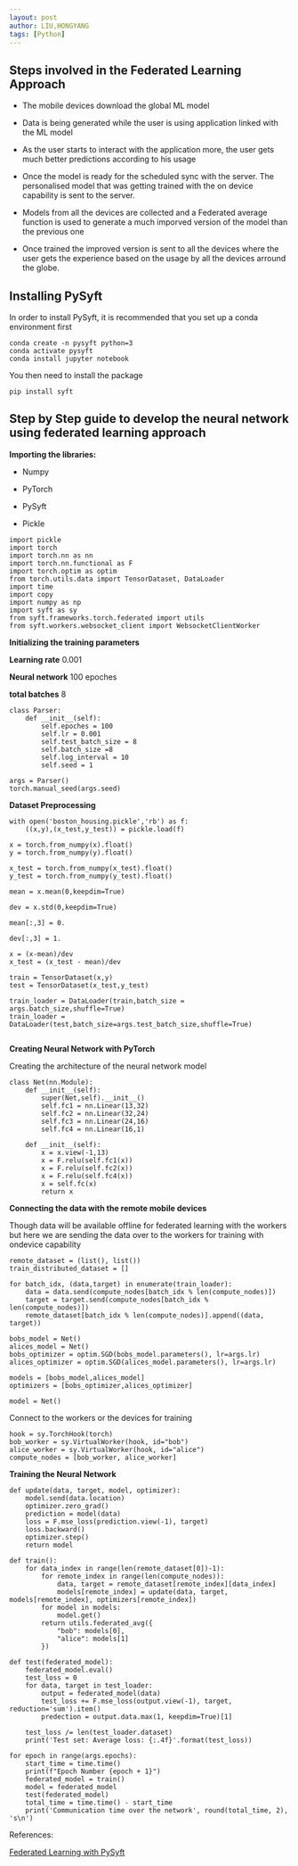 ```yaml
---
layout: post
author: LIU,HONGYANG
tags: [Python]
---
```




## Steps involved in the Federated Learning Approach


- The mobile devices download the global ML model

- Data is being generated while the user is using application linked with the ML model

- As the user starts to interact with the application more, the user gets much better predictions according to his usage

- Once the model is ready for the scheduled sync with the server. The personalised model that was getting trained with the on device capability is sent to the server.

- Models from all the devices are collected and a Federated average function is used to generate a much imporved version of the model than the previous one

- Once trained the improved version is sent to all the devices where the user gets the experience based on the usage by all the devices arround the globe.

## Installing PySyft

In order to install PySyft, it is recommended that you set up a conda environment first

```{bash}
conda create -n pysyft python=3
conda activate pysyft
conda install jupyter notebook
```

You then need to install the package

```{bash}
pip install syft
```

## Step by Step guide to develop the neural network using federated learning approach


**Importing the libraries:**

- Numpy 

- PyTorch

- PySyft

- Pickle



```{python}
import pickle
import torch 
import torch.nn as nn
import torch.nn.functional as F
import torch.optim as optim
from torch.utils.data import TensorDataset, DataLoader
import time
import copy 
import numpy as np
import syft as sy
from syft.frameworks.torch.federated import utils
from syft.workers.websocket_client import WebsocketClientWorker

```


**Initializing the training parameters**

**Learning rate** 0.001

**Neural network** 100 epoches

**total batches** 8

```{python}
class Parser:
    def __init__(self):
        self.epoches = 100
        self.lr = 0.001
        self.test_batch_size = 8
        self.batch_size =8
        self.log_interval = 10
        self.seed = 1
        
args = Parser()
torch.manual_seed(args.seed)
```

**Dataset Preprocessing**


```{python}
with open('boston_housing.pickle','rb') as f:
    ((x,y),(x_test,y_test)) = pickle.load(f)
    
x = torch.from_numpy(x).float()
y = torch.from_numpy(y).float()

x_test = torch.from_numpy(x_test).float()
y_test = torch.from_numpy(y_test).float()

```



```{python}
mean = x.mean(0,keepdim=True)

dev = x.std(0,keepdim=True)

mean[:,3] = 0.

dev[:,3] = 1.

x = (x-mean)/dev
x_test = (x_test - mean)/dev

train = TensorDataset(x,y)
test = TensorDataset(x_test,y_test)

train_loader = DataLoader(train,batch_size = args.batch_size,shuffle=True)
train_loader = DataLoader(test,batch_size=args.test_batch_size,shuffle=True)


```


**Creating Neural Network with PyTorch**

Creating the architecture of the neural network model

```{}
class Net(nn.Module):
	def __init__(self):
		super(Net,self).__init__()
		self.fc1 = nn.Linear(13,32)
		self.fc2 = nn.Linear(32,24)
		self.fc3 = nn.Linear(24,16)
		self.fc4 = nn.Linear(16,1)
	
	def __init__(self):
		x = x.view(-1,13)
		x = F.relu(self.fc1(x))
		x = F.relu(self.fc2(x))
		x = F.relu(self.fc4(x))
		x = self.fc(x)
		return x
```


**Connecting the data with the remote mobile devices**


Though data will be available offline for federated learning with the workers but here we are sending the data over to the workers for training with ondevice capability


```{}
remote_dataset = (list(), list())
train_distributed_dataset = []

for batch_idx, (data,target) in enumerate(train_loader):
    data = data.send(compute_nodes[batch_idx % len(compute_nodes)])
    target = target.send(compute_nodes[batch_idx % len(compute_nodes)])
    remote_dataset[batch_idx % len(compute_nodes)].append((data, target))
    
bobs_model = Net()
alices_model = Net()
bobs_optimizer = optim.SGD(bobs_model.parameters(), lr=args.lr)
alices_optimizer = optim.SGD(alices_model.parameters(), lr=args.lr)

models = [bobs_model,alices_model]
optimizers = [bobs_optimizer,alices_optimizer]

model = Net()
```



Connect to the workers or the devices for training

```{}
hook = sy.TorchHook(torch)
bob_worker = sy.VirtualWorker(hook, id="bob")
alice_worker = sy.VirtualWorker(hook, id="alice")
compute_nodes = [bob_worker, alice_worker]		
```

**Training the Neural Network**

```{}
def update(data, target, model, optimizer):
    model.send(data.location)
    optimizer.zero_grad()
    prediction = model(data)
    loss = F.mse_loss(prediction.view(-1), target)
    loss.backward()
    optimizer.step()
    return model

def train():
    for data_index in range(len(remote_dataset[0])-1):
        for remote_index in range(len(compute_nodes)):
            data, target = remote_dataset[remote_index][data_index]
            models[remote_index] = update(data, target, models[remote_index], optimizers[remote_index])
        for model in models:
            model.get()
        return utils.federated_avg({
            "bob": models[0],
            "alice": models[1]
        })

```

```{}
def test(federated_model):
    federated_model.eval()
    test_loss = 0
    for data, target in test_loader:
        output = federated_model(data)
        test_loss += F.mse_loss(output.view(-1), target, reduction='sum').item()
        predection = output.data.max(1, keepdim=True)[1]
        
    test_loss /= len(test_loader.dataset)
    print('Test set: Average loss: {:.4f}'.format(test_loss))

```

```{}
for epoch in range(args.epochs):
    start_time = time.time()
    print(f"Epoch Number {epoch + 1}")
    federated_model = train()
    model = federated_model
    test(federated_model)
    total_time = time.time() - start_time
    print('Communication time over the network', round(total_time, 2), 's\n')
```

References:

[Federated Learning with PySyft](https://towardsdatascience.com/federated-learning-3097547f8ca3)